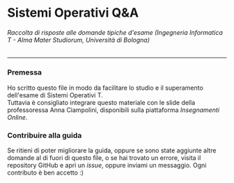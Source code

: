 # Sistemi Operativi Q\&A
###### Raccolta di risposte alle domande tipiche d'esame (Ingegneria Informatica T - Alma Mater Studiorum, Università di Bologna)
---
### Premessa
Ho scritto questo file in modo da facilitare lo studio e il superamento dell'esame di Sistemi Operativi T.  
Tuttavia è consigliato integrare questo materiale con le slide della professoressa Anna Ciampolini, disponibili sulla piattaforma _Insegnamenti Online_.
		
### Contribuire alla guida
Se ritieni di poter migliorare la guida, oppure se sono state aggiunte altre domande al di fuori di questo file, o se hai trovato un errore, visita il repository GitHub e apri un _issue_, oppure inviami un messaggio. Ogni contributo è ben accetto :)
